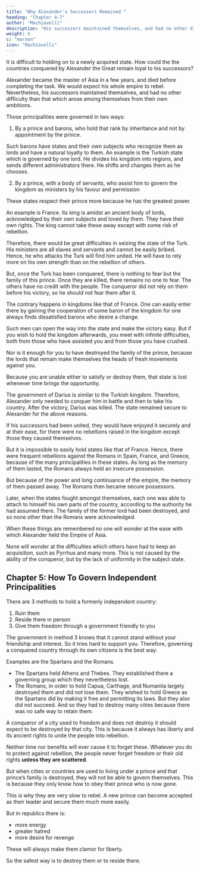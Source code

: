 ```yaml
---
title: "Why Alexander's Successors Remained "
heading: "Chapter 4-7"
author: "Machiavelli"
description: "His successors maintained themselves, and had no other difficulty than that which arose among themselves"
weight: 6
c: "maroon"
icon: "Machiavelli"
---
```



<!-- ## Chapter 4= Why The Kingdom Of Darius, Conquered By Alexander, Did Not Rebel Against The Successors Of Alexander -->

It is difficult to holding on to a newly acquired state. How could the the countries conquered by Alexander the Great remain loyal to his successors? 

Alexander became the master of Asia in a few years, and died before completing the task. We would expect his whole empire to rebel. Nevertheless, his successors maintained themselves, and had no other difficulty than that which arose among themselves from their own ambitions.

Those principalities were governed in two ways:

1. By a prince and barons, who hold that rank by inheritance and not by appointment by the prince. 

Such barons have states and their own subjects who recognize them as lords and have a natural loyalty to them. An example is the Turkish state which is governed by one lord. He divides his kingdom into regions, and sends different administrators there. He shifts and changes them as he chooses.

2. By a prince, with a body of servants, who assist him to govern the kingdom as ministers by his favour and permission

These states respect their prince more because he has the greatest power. <!-- in all the country there is no one who is recognized as having greater power than him.  -->

<!-- If they show respect to another, they do it as to a minister and official to whom they do not bear any particular loyalty. -->

<!-- The examples of these two governments in our time are the Turk and the King of France. 
The entire country of the Turk , the others are his servants.  -->


An example is France. Its king is amidst an ancient body of lords, acknowledged by their own subjects and loved by them. They have their own rights. The king cannot take these away except with some risk of rebellion. 

Therefore, there would be great difficulties in seizing the state of the Turk. <!-- But once it is conquered, it is easy to keep it. -->  <!-- The causes of the difficulties in seizing the kingdom of the Turk are that the invader cannot be called in by the princes of the kingdom. Nor can he hope to be assisted in his designs by the rebellion of those whom the prince has around him.  --> His ministers are all slaves and servants and cannot be easily bribed. <!-- , and one can expect little advantage from them when they have been bribed, as they cannot carry the people with them. --> Hence, he who attacks the Turk <!-- must bear in mind that he --> will find him united. He will have to rely more on his own strength than on the rebellion of others. 

But, once the Turk has been conquered<!-- in the field in such a way that he cannot replace his armies -->, there is nothing to fear but the family of this prince.  Once they are killed, there remains no one to fear. The others have no credit with the people. The conqueror did not rely on them before his victory, so he should not fear them after it. 


The contrary happens in kingdoms like that of France. One can easily enter there by gaining the cooperation of some baron of the kingdom for one always finds dissatisfied barons who desire a change.

Such men can open the way into the state and make the victory easy. But if you wish to hold the kingdom afterwards, you meet with infinite difficulties, both from those who have assisted you and from those you have crushed. 

Nor is it enough for you to have destroyed the family of the prince, because the lords that remain make themselves the heads of fresh movements against you.

Because you are unable either to satisfy or destroy them, that state is lost whenever time brings the opportunity.

The government of Darius is similar to the Turkish kingdom. Therefore, Alexander only needed to conquer him in battle and then to take his country. After the victory, Darius was killed. The state remained secure to Alexander for the above reasons. 

If his successors had been united, they would have enjoyed it securely and at their ease, for there were no rebellions raised in the kingdom except those they caused themselves.

But it is impossible to easily hold states like that of France. Hence, there were frequent rebellions against the Romans in Spain, France, and Greece, because of the many principalities in these states. As long as the memory of them lasted, the Romans always held an insecure possession. 

But because of the power and long continuance of the empire, the memory of them passed away. The Romans then became secure possessors. 

Later, when the states fought amongst themselves, each one was able to attach to himself his own parts of the country, according to the authority he had assumed there. The family of the former lord had been destroyed, and so none other than the Romans were acknowledged.

When these things are remembered no one will wonder at the ease with which Alexander held the Empire of Asia. 

None will wonder at the difficulties which others have had to keep an acquisition, such as Pyrrhus and many more. This is not caused by the ability of the conqueror, but by the lack of uniformity in the subject state.


## Chapter 5: How To Govern Independent Principalities 

<!-- Which Lived Under Their Own Laws Before They Were Joined To Another Principality -->

<!-- Whenever those states which have been acquired have been accustomed to live under their own laws and in freedom,  -->

There are 3 methods to hold a formerly independent country: <!-- courses for those who wish to hold them. -->

1. Ruin them
2. Reside there in person
3. Give them freedom through a government friendly to you

<!-- , the third is to permit them to live under their own laws, drawing a regular payment from the state, and establishing within it a governing group which will keep it friendly to you. -->

The government in method 3 knows that it cannot stand without your friendship and interest. So it tries hard to support you. Therefore, governing a conquered country <!--  he who would keep a city accustomed to freedom will hold it more easily by the means of --> through its own citizens is the best way.

Examples are the Spartans and the Romans. 

- The Spartans held Athens and Thebes. They established there a governing group which they nevertheless lost. 
- The Romans, in order to hold Capua, Carthage, and Numantia largely destroyed them and did not lose them. They wished to hold Greece as the Spartans did by making it free and permitting its laws. But they also did not succeed. And so they had to  destroy many cities because there was no safe way to retain them. 


A conqueror of a city used to freedom and does not destroy it should expect to be destroyed by that city. This is because it always has liberty and its ancient rights to unite the people into rebellion. 

Neither time nor benefits will ever cause it to forget these. Whatever you do to protect against rebellion, the people never forget freedom or their old rights **unless they are scattered**.

But when cities or countries are used to living under a prince and that prince’s family is destroyed, they will not be able to govern themselves. This is because they only know how to obey their prince who is now gone. 

<!-- , being on the one hand accustomed to obey and on the other hand not having the old prince, cannot agree in making one from amongst themselves, and they do not know how to . -->

This is why they are very slow to rebel. A new prince can become accepted as their leader and secure them much more easily. 

But in republics there is:
- more energy
- greater hatred
- more desire for revenge

These will always make them clamor for liberty. <!-- never permit them to allow the memory of their former liberty to rest.  -->

So the safest way is to destroy them or to reside there.
